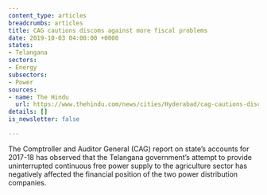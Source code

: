 ```yaml
---
content_type: articles
breadcrumbs: articles
title: CAG cautions discoms against more fiscal problems
date: 2019-10-03 04:00:00 +0000
states:
- Telangana
sectors:
- Energy
subsectors:
- Power
sources:
- name: The Hindu
  url: https://www.thehindu.com/news/cities/Hyderabad/cag-cautions-discoms-against-more-fiscal-problems/article29550676.ece
details: []
is_newsletter: false

---
```

The Comptroller and Auditor General (CAG) report on state’s accounts for 2017-18 has observed that the Telangana government’s attempt to provide uninterrupted continuous free power supply to the agriculture sector has negatively affected the financial position of the two power distribution companies.
